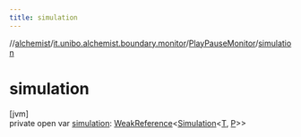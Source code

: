 ```yaml
---
title: simulation
---
```

//[alchemist](../../../index.html)/[it.unibo.alchemist.boundary.monitor](../index.html)/[PlayPauseMonitor](index.html)/[simulation](simulation.html)



# simulation



[jvm]\
private open var [simulation](simulation.html): [WeakReference](https://docs.oracle.com/javase/8/docs/api/java/lang/ref/WeakReference.html)<[Simulation](../../it.unibo.alchemist.core.interfaces/-simulation/index.html)<[T](../-f-x-step-monitor/index.html), [P](../-f-x-step-monitor/index.html)>>





